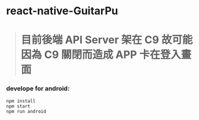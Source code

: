 # react-native-GuitarPu

> # 目前後端 API Server 架在 C9 故可能因為 C9 關閉而造成 APP 卡在登入畫面 

### develope for android:
```
npm install
npm start
npm run android
```
